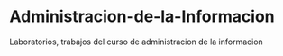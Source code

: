 # Administracion-de-la-Informacion
Laboratorios, trabajos del curso de administracion de la informacion
